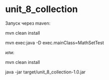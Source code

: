 # unit_8_collection

Запуск через maven:

mvn clean install

mvn exec:java -D exec.mainClass=MathSetTest


или:

mvn clean install

java -jar target/unit_8_collection-1.0.jar